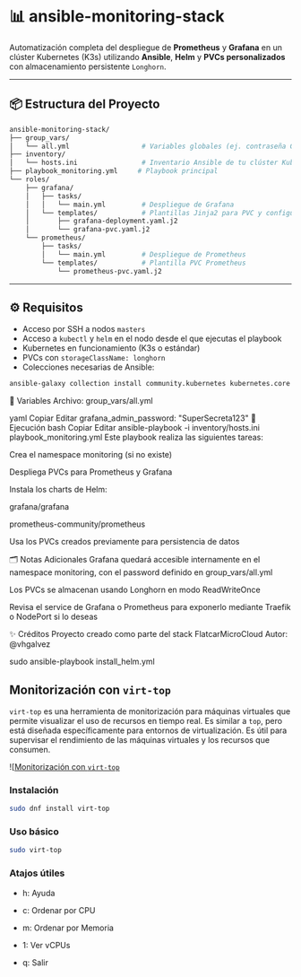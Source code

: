 # 📊 ansible-monitoring-stack

Automatización completa del despliegue de **Prometheus** y **Grafana** en un clúster Kubernetes (K3s) utilizando **Ansible**, **Helm** y **PVCs personalizados** con almacenamiento persistente `Longhorn`.

---

## 📦 Estructura del Proyecto

```bash
ansible-monitoring-stack/
├── group_vars/
│   └── all.yml                  # Variables globales (ej. contraseña Grafana)
├── inventory/
│   └── hosts.ini                # Inventario Ansible de tu clúster Kubernetes
├── playbook_monitoring.yml     # Playbook principal
└── roles/
    ├── grafana/
    │   ├── tasks/
    │   │   └── main.yml         # Despliegue de Grafana
    │   └── templates/           # Plantillas Jinja2 para PVC y configuración
    │       ├── grafana-deployment.yaml.j2
    │       └── grafana-pvc.yaml.j2
    └── prometheus/
        ├── tasks/
        │   └── main.yml         # Despliegue de Prometheus
        └── templates/           # Plantilla PVC Prometheus
            └── prometheus-pvc.yaml.j2
```

---

## ⚙️ Requisitos

- Acceso por SSH a nodos `masters`
- Acceso a `kubectl` y `helm` en el nodo desde el que ejecutas el playbook
- Kubernetes en funcionamiento (K3s o estándar)
- PVCs con `storageClassName: longhorn`
- Colecciones necesarias de Ansible:

```bash
ansible-galaxy collection install community.kubernetes kubernetes.core
```


📁 Variables
Archivo: group_vars/all.yml

yaml
Copiar
Editar
grafana_admin_password: "SuperSecreta123"
🎯 Ejecución
bash
Copiar
Editar
ansible-playbook -i inventory/hosts.ini playbook_monitoring.yml
Este playbook realiza las siguientes tareas:

Crea el namespace monitoring (si no existe)

Despliega PVCs para Prometheus y Grafana

Instala los charts de Helm:

grafana/grafana

prometheus-community/prometheus

Usa los PVCs creados previamente para persistencia de datos

🗂️ Notas Adicionales
Grafana quedará accesible internamente en el namespace monitoring, con el password definido en group_vars/all.yml

Los PVCs se almacenan usando Longhorn en modo ReadWriteOnce

Revisa el service de Grafana o Prometheus para exponerlo mediante Traefik o NodePort si lo deseas

✨ Créditos
Proyecto creado como parte del stack FlatcarMicroCloud
Autor: @vhgalvez

sudo ansible-playbook install_helm.yml


## Monitorización con `virt-top`

`virt-top` es una herramienta de monitorización para máquinas virtuales que permite visualizar el uso de recursos en tiempo real. Es similar a `top`, pero está diseñada específicamente para entornos de virtualización.
Es útil para supervisar el rendimiento de las máquinas virtuales y los recursos que consumen.

![[Monitorización con `virt-top`](doc/mvs_monitoreo.png)


### Instalación

```bash
sudo dnf install virt-top
```
### Uso básico

```bash
sudo virt-top
```

### Atajos útiles

- h: Ayuda

- c: Ordenar por CPU

- m: Ordenar por Memoria

- 1: Ver vCPUs

- q: Salir